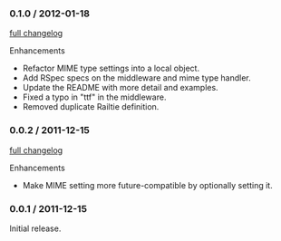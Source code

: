### 0.1.0 / 2012-01-18

[full changelog](https://github.com/rubymaverick/font_assets/compare/v0.0.2...v0.1.0)

Enhancements

* Refactor MIME type settings into a local object.
* Add RSpec specs on the middleware and mime type handler.
* Update the README with more detail and examples.
* Fixed a typo in "ttf" in the middleware.
* Removed duplicate Railtie definition.

### 0.0.2 / 2011-12-15

[full changelog](https://github.com/rubymaverick/font_assets/compare/v0.0.1...v0.0.2)

Enhancements

* Make MIME setting more future-compatible by optionally setting it.

### 0.0.1 / 2011-12-15

Initial release.

